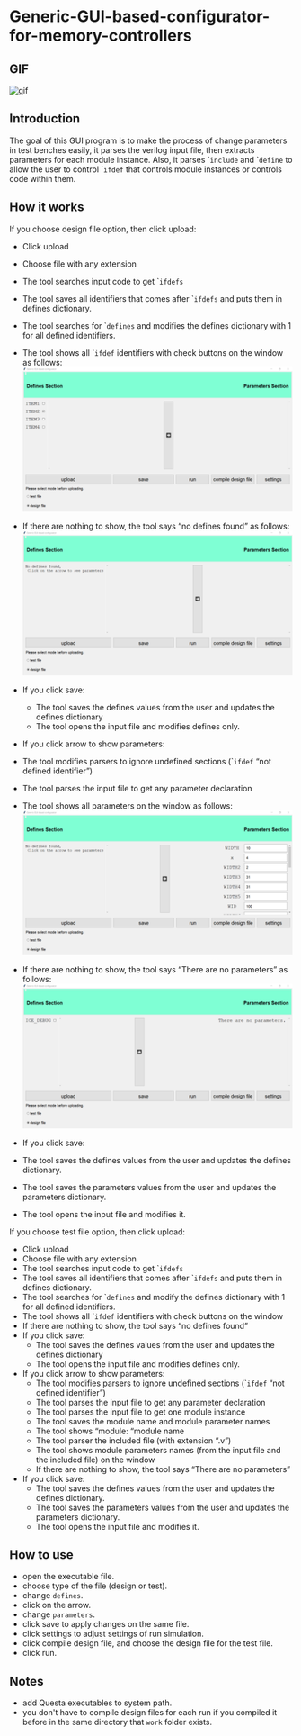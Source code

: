 # Generic-GUI-based-configurator-for-memory-controllers
## GIF 
![gif](https://github.com/MoamenAhmedEl-Nashar/Generic-GUI-based-configurator-for-memory-controllers/blob/master/new_demo_gif.gif)
## Introduction
The goal of this GUI program is to make the process of change parameters
in test benches easily, it parses the verilog input file, then extracts
parameters for each module instance. Also, it parses \``include` and \``define`
to allow the user to control \``ifdef` that controls module instances or
controls code within them.

## How it works
If you choose design file option, then click upload:
  -	Click upload
  -	Choose file with any extension
  -	The tool searches input code to get \``ifdefs`
  - The tool saves all identifiers that comes after \``ifdefs` and puts them in defines dictionary.
  -	The tool searches for \``defines` and modifies the defines dictionary with 1 for all defined identifiers.
  -	The tool shows all \``ifdef` identifiers with check buttons on the window as follows:
![defines example](https://github.com/MoamenAhmedEl-Nashar/Generic-GUI-based-configurator-for-memory-controllers/blob/master/defines.png)
  
  -	If there are nothing to show, the tool says “no defines found” as follows:![no defines found](https://github.com/MoamenAhmedEl-Nashar/Generic-GUI-based-configurator-for-memory-controllers/blob/master/no_defines.png)
  - If you click save:
    -	The tool saves the defines values from the user and updates the defines dictionary
    -	The tool opens the input file and modifies defines only. 
  - If you click arrow to show parameters:
  -	The tool modifies parsers to ignore undefined sections (\``ifdef` “not defined identifier”)
  -	The tool parses the input file to get any parameter declaration
  - The tool shows all parameters on the window as follows:
  ![parameters example](https://github.com/MoamenAhmedEl-Nashar/Generic-GUI-based-configurator-for-memory-controllers/blob/master/parameters.png)
  -	If there are nothing to show, the tool says “There are no parameters” as follows:
  ![no parameters found](https://github.com/MoamenAhmedEl-Nashar/Generic-GUI-based-configurator-for-memory-controllers/blob/master/no_parameters.png)
  - If you click save:
  - The tool saves the defines values from the user and updates the defines dictionary.
  -	The tool saves the parameters values from the user and updates the parameters dictionary.
  -	The tool opens the input file and modifies it. 



If you choose test file option, then click upload:
  -	Click upload
  -	Choose file with any extension
  -	The tool searches input code to get \``ifdefs`
  -	The tool saves all identifiers that comes after \``ifdefs` and puts them in defines dictionary.
  -	The tool searches for \``defines` and modify the defines dictionary with 1 for all defined identifiers.
  -	The tool shows all \``ifdef` identifiers with check buttons on the window
  -	If there are nothing to show, the tool says “no defines found”
  - If you click save:
    - The tool saves the defines values from the user and updates the defines dictionary
    - The tool opens the input file and modifies defines only. 
  - If you click arrow to show parameters:
    -	The tool modifies parsers to ignore undefined sections (\``ifdef` “not defined identifier”)
    -	The tool parses the input file to get any parameter declaration
    -	The tool parses the input file to get one module instance
    -	The tool saves the module name and module parameter names
    -	The tool shows “module: “module name
    -	The tool parser the included file (with extension “.v”)
    -	The tool shows module parameters names (from the input file and the included file) on the window
    -	If there are nothing to show, the tool says “There are no parameters”
  - If you click save:
    -	The tool saves the defines values from the user and updates the defines dictionary.
    -	The tool saves the parameters values from the user and updates the parameters dictionary.
    -	The tool opens the input file and modifies it. 
    
   ## How to use
   - open the executable file.
   - choose type of the file (design or test).
   - change `defines`.
   - click on the arrow.
   - change `parameters`.
   - click save to apply changes on the same file.
   - click settings to adjust settings of run simulation.
   - click compile design file, and choose the design file for the test file.
   - click run.
   
   ## Notes
   - add Questa executables to system path.
   - you don't have to compile design files for each run if you compiled it before in the same directory that 
   `work` folder exists.


